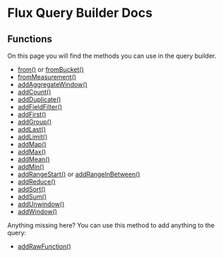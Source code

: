# Flux Query Builder Docs

## Functions

On this page you will find the methods you can use in the query builder.

* [from()](functions/from.md)
or [fromBucket()](functions/fromBucket.md)
* [fromMeasurement()](functions/fromMeasurement.md)
* [addAggregateWindow()](functions/addAggregateWindow.md)
* [addCount()](functions/addCount.md)
* [addDuplicate()](functions/addDuplicate.md)
* [addFieldFilter()](functions/addFieldFilter.md)
* [addFirst()](functions/addFirst.md)
* [addGroup()](functions/addGroup.md)
* [addLast()](functions/addLast.md)
* [addLimit()](functions/addLimit.md)
* [addMap()](functions/addMap.md)
* [addMax()](functions/addMax.md)
* [addMean()](functions/addMean.md)
* [addMin()](functions/addMin.md)
* [addRangeStart()](functions/addRangeStart.md)
or [addRangeInBetween()](functions/addRangeInBetween.md)
* [addReduce()](functions/addReduce.md)
* [addSort()](functions/addSort.md)
* [addSum()](functions/addSum.md)
* [addUnwindow()](functions/addUnwindow.md)
* [addWindow()](functions/addWindow.md)

Anything missing here? You can use this method to add anything to the query:
* [addRawFunction()](functions/addRawFunction.md)